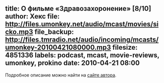 title: О фильме «Здравозахоронение» [8/10]
author: Хекс
file: http://files.umonkey.net/audio/mcast/movies/sicko.mp3
file_backup: http://files.tmradio.net/audio/incoming/mcasts/umonkey-20100421080000.mp3
filesize: 4851336
labels: podcast, mcast, movie-reviews, umonkey, prokino
date: 2010-04-21 08:00
---
Подробное описание можно найти на [сайте автора](http://umonkey.net/sicko-movie.html).
